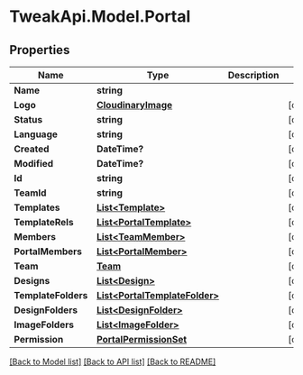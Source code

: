 # TweakApi.Model.Portal
## Properties

Name | Type | Description | Notes
------------ | ------------- | ------------- | -------------
**Name** | **string** |  | 
**Logo** | [**CloudinaryImage**](CloudinaryImage.md) |  | [optional] 
**Status** | **string** |  | [optional] 
**Language** | **string** |  | [optional] 
**Created** | **DateTime?** |  | [optional] 
**Modified** | **DateTime?** |  | [optional] 
**Id** | **string** |  | [optional] 
**TeamId** | **string** |  | [optional] 
**Templates** | [**List&lt;Template&gt;**](Template.md) |  | [optional] 
**TemplateRels** | [**List&lt;PortalTemplate&gt;**](PortalTemplate.md) |  | [optional] 
**Members** | [**List&lt;TeamMember&gt;**](TeamMember.md) |  | [optional] 
**PortalMembers** | [**List&lt;PortalMember&gt;**](PortalMember.md) |  | [optional] 
**Team** | [**Team**](Team.md) |  | [optional] 
**Designs** | [**List&lt;Design&gt;**](Design.md) |  | [optional] 
**TemplateFolders** | [**List&lt;PortalTemplateFolder&gt;**](PortalTemplateFolder.md) |  | [optional] 
**DesignFolders** | [**List&lt;DesignFolder&gt;**](DesignFolder.md) |  | [optional] 
**ImageFolders** | [**List&lt;ImageFolder&gt;**](ImageFolder.md) |  | [optional] 
**Permission** | [**PortalPermissionSet**](PortalPermissionSet.md) |  | [optional] 

[[Back to Model list]](../README.md#documentation-for-models) [[Back to API list]](../README.md#documentation-for-api-endpoints) [[Back to README]](../README.md)

